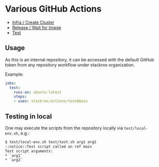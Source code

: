 # Various GitHub Actions

* [Infra / Create Cluster](infra/create-cluster/README.md)
* [Release / Wait for Image](release/wait-for-image/README.md)
* [Test](test/README.md)

## Usage

As this is an internal repository, it can be accessed with the default GitHub
token from any repository workflow under stackrox organization.

Example:

```yaml
jobs:
  test:
    runs-on: ubuntu-latest
    steps:
    - uses: stackrox/actions/test@main
```

## Testing in local

One may execute the scripts from the repository locally via `test/local-env.sh`,
e.g.:

```sh
$ test/local-env.sh test/test.sh arg1 arg2
::notice::Test script called on ref main
Test script arguments:
* `arg1`
* `arg2`
```
